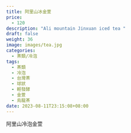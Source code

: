 ```yaml
---
title: 阿里山冰金萱
price:
  - 120
description: "Ali mountain Jinxuan iced tea "
draft: false
weight: 36
image: images/tea.jpg
categories:
  - 茶類/冷泡
tags:
  - 茶類
  - 冷泡
  - 台灣茶
  - 球狀
  - 輕發酵
  - 金萱
  - 烏龍茶
date: 2023-08-11T23:15:08+08:00
---
```

 阿里山冷泡金萱